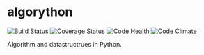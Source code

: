 # algorython

[![Build Status](https://travis-ci.org/account-login/algorython.svg?branch=master)](https://travis-ci.org/account-login/algorython)
[![Coverage Status](https://coveralls.io/repos/github/account-login/algorython/badge.svg?branch=master)](https://coveralls.io/github/account-login/algorython?branch=master)
[![Code Health](https://landscape.io/github/account-login/algorython/master/landscape.svg?style=flat)](https://landscape.io/github/account-login/algorython/master)
[![Code Climate](https://codeclimate.com/github/account-login/algorython/badges/gpa.svg)](https://codeclimate.com/github/account-login/algorython)

Algorithm and datastructrues in Python.
